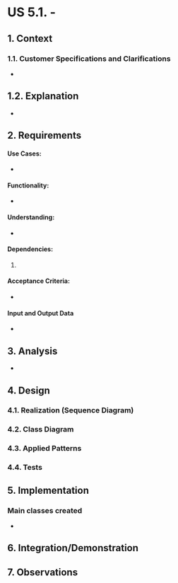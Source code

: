 # US 5.1. -

## 1. Context

### 1.1. Customer Specifications and Clarifications

*

## 1.2. Explanation

*

## 2. Requirements


#### Use Cases:

*

#### Functionality:

*

#### Understanding:

*

#### Dependencies:

1.

#### Acceptance Criteria:

-
#### Input and Output Data

*


## 3. Analysis

*

## 4. Design

### 4.1. Realization (Sequence Diagram)

### 4.2. Class Diagram

### 4.3. Applied Patterns

### 4.4. Tests


## 5. Implementation

### Main classes created

*

## 6. Integration/Demonstration

## 7. Observations
